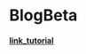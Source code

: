 # BlogBeta

#### [link_tutorial](https://www.youtube.com/watch?v=376vZ1wNYPA&t=8223s&ab_channel=CodeWithDary)
 
